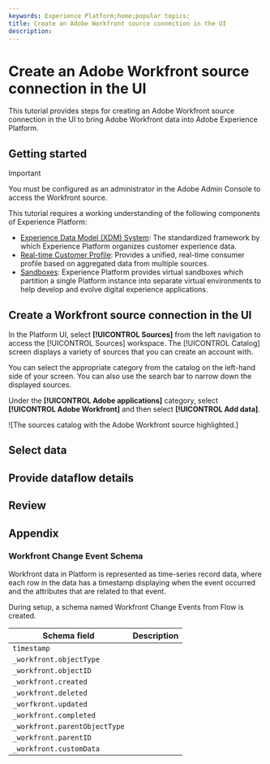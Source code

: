 ```yaml
---
keywords: Experience Platform;home;popular topics;
title: Create an Adobe Workfront source connection in the UI
description: 
---
```

# Create an Adobe Workfront source connection in the UI

This tutorial provides steps for creating an Adobe Workfront source connection in the UI to bring Adobe Workfront data into Adobe Experience Platform.

## Getting started

>[!IMPORTANT]
>
>You must be configured as an administrator in the Adobe Admin Console to access the Workfront source.

This tutorial requires a working understanding of the following components of Experience Platform:

* [Experience Data Model (XDM) System](../../../../../xdm/home.md): The standardized framework by which Experience Platform organizes customer experience data.
* [Real-time Customer Profile](../../../../../profile/home.md): Provides a unified, real-time consumer profile based on aggregated data from multiple sources.
* [Sandboxes](../../../../../sandboxes/home.md): Experience Platform provides virtual sandboxes which partition a single Platform instance into separate virtual environments to help develop and evolve digital experience applications.

## Create a Workfront source connection in the UI

In the Platform UI, select **[!UICONTROL Sources]** from the left navigation to access the [!UICONTROL Sources] workspace. The [!UICONTROL Catalog] screen displays a variety of sources that you can create an account with.

You can select the appropriate category from the catalog on the left-hand side of your screen. You can also use the search bar to narrow down the displayed sources.

Under the **[!UICONTROL Adobe applications]** category, select **[!UICONTROL Adobe Workfront]** and then select **[!UICONTROL Add data]**.

![The sources catalog with the Adobe Workfront source highlighted.]

## Select data

## Provide dataflow details

## Review

## Appendix

### Workfront Change Event Schema

Workfront data in Platform is represented as time-series record data, where each row in the data has a timestamp displaying when the event occurred and the attributes that are related to that event.

During setup, a schema named Workfront Change Events from Flow is created. 

| Schema field | Description |
| --- | --- |
| `timestamp` |
| `_workfront.objectType` |
| `_workfront.objectID` |
| `_workfront.created` |
| `_workfront.deleted` |
| `_worfkront.updated` |
| `_workfront.completed` |
| `_workfront.parentObjectType` |
| `_workfront.parentID` |
| `_workfront.customData` |